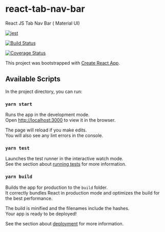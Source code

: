 # react-tab-nav-bar
React JS Tab Nav Bar ( Material UI)

[![jest](https://jestjs.io/img/jest-badge.svg)](https://github.com/facebook/jest)

[![Build Status](https://travis-ci.com/devayarhlaine/react-tab-nav-bar.svg?branch=master&service=github)](https://travis-ci.com/devayarhlaine/react-tab-nav-bar)

[![Coverage Status](https://coveralls.io/repos/github/devayarhlaine/react-tab-nav-bar/badge.svg?branch=master)](https://coveralls.io/github/devayarhlaine/react-tab-nav-bar?branch=master)

This project was bootstrapped with [Create React App](https://github.com/facebook/create-react-app).

## Available Scripts

In the project directory, you can run:

### `yarn start`

Runs the app in the development mode.<br />
Open [http://localhost:3000](http://localhost:3000) to view it in the browser.

The page will reload if you make edits.<br />
You will also see any lint errors in the console.

### `yarn test`

Launches the test runner in the interactive watch mode.<br />
See the section about [running tests](https://facebook.github.io/create-react-app/docs/running-tests) for more information.

### `yarn build`

Builds the app for production to the `build` folder.<br />
It correctly bundles React in production mode and optimizes the build for the best performance.

The build is minified and the filenames include the hashes.<br />
Your app is ready to be deployed!

See the section about [deployment](https://facebook.github.io/create-react-app/docs/deployment) for more information.

